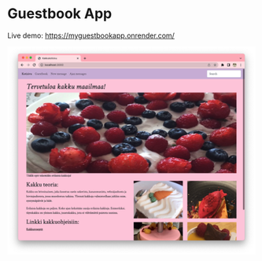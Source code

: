 # Guestbook App

Live demo: https://myguestbookapp.onrender.com/

![screenshot of the app](app.png)
